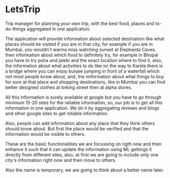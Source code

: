 # LetsTrip
Trip manager for planning your own trip, with the best food, places and to-do-things aggregated in one application.

The application will provide information about selected destination like what places should be visited if you are in that city, for example if you are in Mumbai, you wouldn't wanna miss watching sunset at Elephanta Caves, then information about which food to definitely try, for example in Bhopal you have to try poha and jalebi and the exact location where to find it, also, the information about what activities to do like on the way to Karela there is a bridge where you can enjoy bunjee jumping in front of a waterfall which not most people know about, and, the imformation about what things to buy for sure at that place and shopping destinations, like in Mumbai you can find better designed clothes at linking street then at alpha stores.

All this information is surely available at google but you have to go through minimum 15-20 sites for the reliable information, so, our job is to get all this information in one application. We do it by aggregating reviews and blogs and other google sites to get reliable information.

Also, people can add information about any place that they think others should know about. But first the place would be verified and that the information would be visible to others.

These are the basic functionalities we are focussing on rigth now and then enhance it such that it can update the information using ML gettings it directly from different sites, also, at first we are going to include only one city's information right now and then move to others. 

Also the name is temporary, we are going to think about a better name later.
